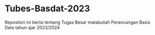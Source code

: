 # Tubes-Basdat-2023
Repositori ini berisi tentang Tugas Besar matakuliah Perancangan Basis Data tahun ajar 2023/2024
